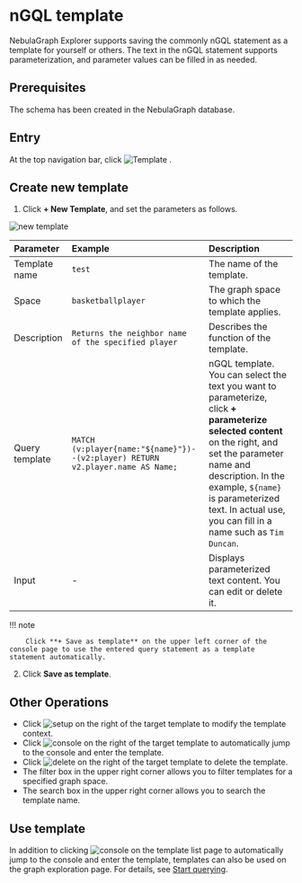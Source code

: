 # nGQL template

NebulaGraph Explorer supports saving the commonly nGQL statement as a template for yourself or others. The text in the nGQL statement supports parameterization, and parameter values can be filled in as needed.

## Prerequisites

The schema has been created in the NebulaGraph database.

## Entry

At the top navigation bar, click ![Template](https://docs-cdn.nebula-graph.com.cn/figures/icon-navbar-queryTemplate.png) .

## Create new template

1. Click **+ New Template**, and set the parameters as follows.

  ![new template](https://docs-cdn.nebula-graph.com.cn/figures/ex-template-220916-en.png)

  |Parameter|Example|Description|
  |:---|:---|:---|
  |Template name|`test`|The name of the template.|
  |Space|`basketballplayer`|The graph space to which the template applies.|
  |Description|`Returns the neighbor name of the specified player`| Describes the function of the template.|
  |Query template|`MATCH (v:player{name:"${name}"})--(v2:player) RETURN v2.player.name AS Name;`|nGQL template. You can select the text you want to parameterize, click **+ parameterize selected content** on the right, and set the parameter name and description. In the example, `${name}` is parameterized text. In actual use, you can fill in a name such as `Tim Duncan`.|
  |Input|-|Displays parameterized text content. You can edit or delete it.|

  !!! note

        Click **+ Save as template** on the upper left corner of the console page to use the entered query statement as a template statement automatically.

2. Click **Save as template**.

## Other Operations

- Click ![setup](https://docs-cdn.nebula-graph.com.cn/figures/setup-220916.png) on the right of the target template to modify the template context.
- Click ![console](https://docs-cdn.nebula-graph.com.cn/figures/nav-console2.png) on the right of the target template to automatically jump to the console and enter the template.
- Click ![delete](https://docs-cdn.nebula-graph.com.cn/figures/alert-delete.png) on the right of the target template to delete the template.
- The filter box in the upper right corner allows you to filter templates for a specified graph space.
- The search box in the upper right corner allows you to search the template name.

## Use template

In addition to clicking ![console](https://docs-cdn.nebula-graph.com.cn/figures/nav-console2.png) on the template list page to automatically jump to the console and enter the template, templates can also be used on the graph exploration page. For details, see [Start querying](../graph-explorer/ex-ug-query-exploration.md).